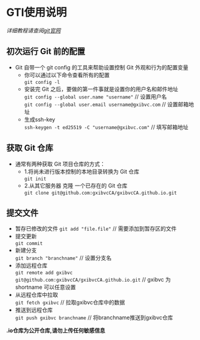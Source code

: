 # GTI使用说明  
_详细教程请查阅[git官网](https://git-scm.com/book/zh/v2/)_

## 初次运行 Git 前的配置
* Git 自带一个 git config 的工具来帮助设置控制 Git 外观和行为的配置变量  
    * 你可以通过以下命令查看所有的配置  
        `git config -l`  
    *  安装完 Git 之后，要做的第一件事就是设置你的用户名和邮件地址  
        `git config --global user.name "username"` // 设置用户名  
        `git config --global user.email username@gxibvc.com` // 设置邮箱地址  
    * 生成ssh-key  
        `ssh-keygen -t ed25519 -C "username@gxibvc.com"`  // 填写邮箱地址
## 获取 Git 仓库
* 通常有两种获取 Git 项目仓库的方式：
    * 1.将尚未进行版本控制的本地目录转换为 Git 仓库  
        `git init`  
    * 2.从其它服务器 克隆 一个已存在的 Git 仓库  
        `git clone git@github.com:gxibvcCA/gxibvcCA.github.io.git`  
## 提交文件
* 暂存已修改的文件
    `git add "file.file"` // 需要添加到暂存区的文件
* 提交更新  
    `git commit`  
* 新建分支  
    `git branch "branchname"` // 设置分支名  
* 添加远程仓库  
    `git remote add gxibvc git@github.com:gxibvcCA/gxibvcCA.github.io.git`  // gxibvc 为 shortname 可以任意设置  
* 从远程仓库中拉取  
    `git fetch gxibvc`  // 拉取gxibvc仓库中的数据
* 推送到远程仓库  
    `git push gxibvc branchname` // 将branchname推送到gxibvc仓库 


**.io仓库为公开仓库,请勿上传任何敏感信息**